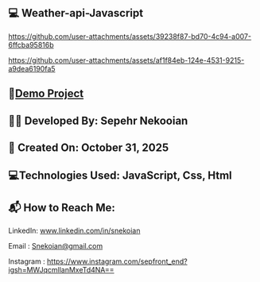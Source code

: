 ## 💻 Weather-api-Javascript



https://github.com/user-attachments/assets/39238f87-bd70-4c94-a007-6ffcba95816b



https://github.com/user-attachments/assets/af1f84eb-124e-4531-9215-a9dea6190fa5



## 🔗[Demo Project](https://sepehrnekooian.github.io/Weather-api/)

## 👨‍💻 Developed By: Sepehr Nekooian

## 📅 Created On: October 31, 2025

## 💻Technologies Used: JavaScript, Css, Html

## 📬 How to Reach Me:

LinkedIn: www.linkedin.com/in/snekoian

Email : Snekoian@gmail.com

Instagram : https://www.instagram.com/sepfront_end?igsh=MWJqcmllanMxeTd4NA==
